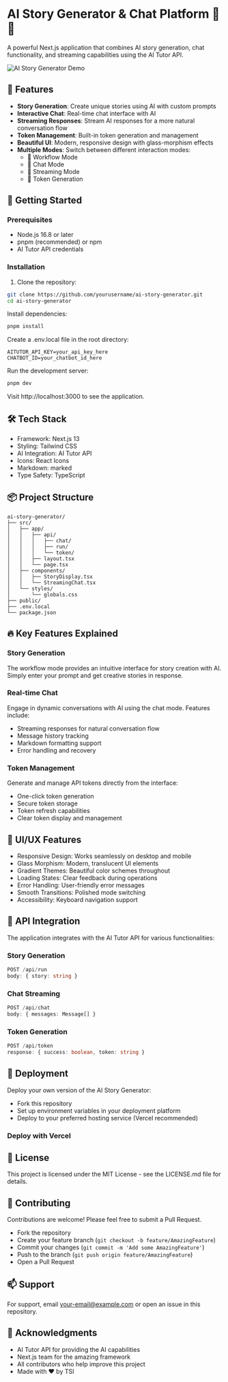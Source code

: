 # AI Story Generator & Chat Platform 🤖✨

A powerful Next.js application that combines AI story generation, chat functionality, and streaming capabilities using the AI Tutor API.

![AI Story Generator Demo](https://img.mytsi.org/i/wH2z935.png)

## 🌟 Features

- **Story Generation**: Create unique stories using AI with custom prompts
- **Interactive Chat**: Real-time chat interface with AI
- **Streaming Responses**: Stream AI responses for a more natural conversation flow
- **Token Management**: Built-in token generation and management
- **Beautiful UI**: Modern, responsive design with glass-morphism effects
- **Multiple Modes**: Switch between different interaction modes:
  - 🔧 Workflow Mode
  - 💬 Chat Mode
  - 📡 Streaming Mode
  - 🔑 Token Generation

## 🚀 Getting Started

### Prerequisites

- Node.js 16.8 or later
- pnpm (recommended) or npm
- AI Tutor API credentials

### Installation

1. Clone the repository:
```bash
git clone https://github.com/yourusername/ai-story-generator.git
cd ai-story-generator
```

Install dependencies:
```bash
pnpm install
```

Create a .env.local file in the root directory:
```env
AITUTOR_API_KEY=your_api_key_here
CHATBOT_ID=your_chatbot_id_here
```

Run the development server:
```bash
pnpm dev
```

Visit http://localhost:3000 to see the application.

## 🛠️ Tech Stack
- Framework: Next.js 13
- Styling: Tailwind CSS
- AI Integration: AI Tutor API
- Icons: React Icons
- Markdown: marked
- Type Safety: TypeScript

## 📦 Project Structure
```
ai-story-generator/
├── src/
│   ├── app/
│   │   ├── api/
│   │   │   ├── chat/
│   │   │   ├── run/
│   │   │   └── token/
│   │   ├── layout.tsx
│   │   └── page.tsx
│   ├── components/
│   │   ├── StoryDisplay.tsx
│   │   └── StreamingChat.tsx
│   └── styles/
│       └── globals.css
├── public/
├── .env.local
└── package.json
```

## 🔥 Key Features Explained
### Story Generation
The workflow mode provides an intuitive interface for story creation with AI. Simply enter your prompt and get creative stories in response.

### Real-time Chat
Engage in dynamic conversations with AI using the chat mode. Features include:
- Streaming responses for natural conversation flow
- Message history tracking
- Markdown formatting support
- Error handling and recovery

### Token Management
Generate and manage API tokens directly from the interface:
- One-click token generation
- Secure token storage
- Token refresh capabilities
- Clear token display and management

## 🎨 UI/UX Features
- Responsive Design: Works seamlessly on desktop and mobile
- Glass Morphism: Modern, translucent UI elements
- Gradient Themes: Beautiful color schemes throughout
- Loading States: Clear feedback during operations
- Error Handling: User-friendly error messages
- Smooth Transitions: Polished mode switching
- Accessibility: Keyboard navigation support

## 🔧 API Integration
The application integrates with the AI Tutor API for various functionalities:

### Story Generation
```typescript
POST /api/run
body: { story: string }
```

### Chat Streaming
```typescript
POST /api/chat
body: { messages: Message[] }
```

### Token Generation
```typescript
POST /api/token
response: { success: boolean, token: string }
```

## 🚀 Deployment
Deploy your own version of the AI Story Generator:
- Fork this repository
- Set up environment variables in your deployment platform
- Deploy to your preferred hosting service (Vercel recommended)

### Deploy with Vercel

## 📝 License
This project is licensed under the MIT License - see the LICENSE.md file for details.

## 🤝 Contributing
Contributions are welcome! Please feel free to submit a Pull Request.
- Fork the repository
- Create your feature branch (`git checkout -b feature/AmazingFeature`)
- Commit your changes (`git commit -m 'Add some AmazingFeature'`)
- Push to the branch (`git push origin feature/AmazingFeature`)
- Open a Pull Request

## 📫 Support
For support, email your-email@example.com or open an issue in this repository.

## 🙏 Acknowledgments
- AI Tutor API for providing the AI capabilities
- Next.js team for the amazing framework
- All contributors who help improve this project
- Made with ❤️ by TSI

